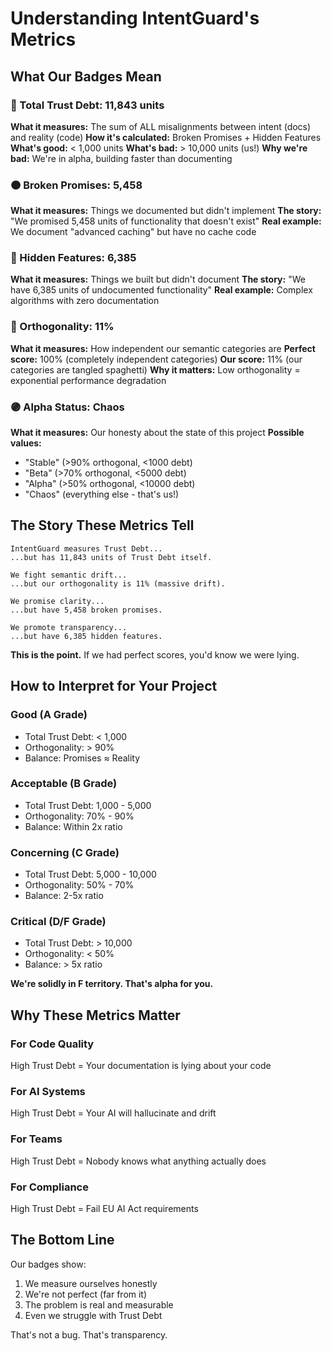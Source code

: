 # Understanding IntentGuard's Metrics

## What Our Badges Mean

### 🔴 Total Trust Debt: 11,843 units
**What it measures:** The sum of ALL misalignments between intent (docs) and reality (code)
**How it's calculated:** Broken Promises + Hidden Features
**What's good:** < 1,000 units
**What's bad:** > 10,000 units (us!)
**Why we're bad:** We're in alpha, building faster than documenting

### 🟠 Broken Promises: 5,458
**What it measures:** Things we documented but didn't implement
**The story:** "We promised 5,458 units of functionality that doesn't exist"
**Real example:** We document "advanced caching" but have no cache code

### 🔵 Hidden Features: 6,385  
**What it measures:** Things we built but didn't document
**The story:** "We have 6,385 units of undocumented functionality"
**Real example:** Complex algorithms with zero documentation

### 🔴 Orthogonality: 11%
**What it measures:** How independent our semantic categories are
**Perfect score:** 100% (completely independent categories)
**Our score:** 11% (our categories are tangled spaghetti)
**Why it matters:** Low orthogonality = exponential performance degradation

### 🟣 Alpha Status: Chaos
**What it measures:** Our honesty about the state of this project
**Possible values:** 
- "Stable" (>90% orthogonal, <1000 debt)
- "Beta" (>70% orthogonal, <5000 debt)  
- "Alpha" (>50% orthogonal, <10000 debt)
- "Chaos" (everything else - that's us!)

## The Story These Metrics Tell

```
IntentGuard measures Trust Debt...
...but has 11,843 units of Trust Debt itself.

We fight semantic drift...
...but our orthogonality is 11% (massive drift).

We promise clarity...
...but have 5,458 broken promises.

We promote transparency...
...but have 6,385 hidden features.
```

**This is the point.** If we had perfect scores, you'd know we were lying.

## How to Interpret for Your Project

### Good (A Grade)
- Total Trust Debt: < 1,000
- Orthogonality: > 90%
- Balance: Promises ≈ Reality

### Acceptable (B Grade)
- Total Trust Debt: 1,000 - 5,000
- Orthogonality: 70% - 90%
- Balance: Within 2x ratio

### Concerning (C Grade)
- Total Trust Debt: 5,000 - 10,000
- Orthogonality: 50% - 70%
- Balance: 2-5x ratio

### Critical (D/F Grade)
- Total Trust Debt: > 10,000
- Orthogonality: < 50%
- Balance: > 5x ratio

**We're solidly in F territory. That's alpha for you.**

## Why These Metrics Matter

### For Code Quality
High Trust Debt = Your documentation is lying about your code

### For AI Systems
High Trust Debt = Your AI will hallucinate and drift

### For Teams
High Trust Debt = Nobody knows what anything actually does

### For Compliance
High Trust Debt = Fail EU AI Act requirements

## The Bottom Line

Our badges show:
1. We measure ourselves honestly
2. We're not perfect (far from it)
3. The problem is real and measurable
4. Even we struggle with Trust Debt

That's not a bug. That's transparency.